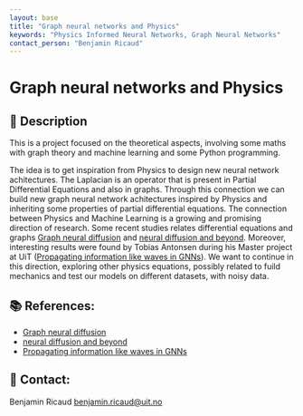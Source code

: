 ```yaml
---
layout: base
title: "Graph neural networks and Physics"
keywords: "Physics Informed Neural Networks, Graph Neural Networks"
contact_person: "Benjamin Ricaud"
---
```


# Graph neural networks and Physics

## 📝 Description
This is a project focused on the theoretical aspects, involving some maths with graph theory and machine learning and some Python programming. 

The idea is to get inspiration from Physics to design new neural network achitectures. The Laplacian is an operator that is present in Partial Differential Equations and also in graphs. Through this connection we can build new graph neural network achitectures inspired by Physics and inheriting some properties of partial differential equations. The connection between Physics and Machine Learning is a growing and promising direction of research. Some recent studies relates differential equations and graphs [Graph neural diffusion](https://proceedings.mlr.press/v139/chamberlain21a.html) and [neural diffusion and beyond](https://arxiv.org/abs/2310.10121). Moreover, interesting results were found by Tobias Antonsen during his Master project at UiT ([Propagating information like waves in GNNs](https://munin.uit.no/handle/10037/34272)). We want to continue in this direction, exploring other physics equations, possibly related to fuild mechanics and test our models on different datasets, with noisy data.

## 📚 References:
- [Graph neural diffusion](https://proceedings.mlr.press/v139/chamberlain21a.html)
- [neural diffusion and beyond](https://arxiv.org/abs/2310.10121)
- [Propagating information like waves in GNNs](https://munin.uit.no/handle/10037/34272)

## 📨 Contact:
Benjamin Ricaud <benjamin.ricaud@uit.no>